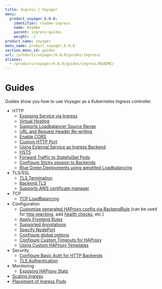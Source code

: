 ```yaml
---
title: Ingress | Voyager
menu:
  product_voyager_6.0.0:
    identifier: readme-ingress
    name: Readme
    parent: ingress-guides
    weight: -1
product_name: voyager
menu_name: product_voyager_6.0.0
section_menu_id: guides
url: /products/voyager/6.0.0/guides/ingress/
aliases:
  - /products/voyager/6.0.0/guides/ingress/README/
---
```


# Guides

Guides show you how to use Voyager as a Kubernetes Ingress controller.

- HTTP
  - [Exposing Service via Ingress](/products/voyager/6.0.0/guides/ingress/http/single-service)
  - [Virtual Hosting](/products/voyager/6.0.0/guides/ingress/http/virtual-hosting)
  - [Supports Loadbalancer Source Range](/products/voyager/6.0.0/guides/ingress/http/source-range)
  - [URL and Request Header Re-writing](/products/voyager/6.0.0/guides/ingress/http/rewrite-rules)
  - [Enable CORS](/products/voyager/6.0.0/guides/ingress/http/cors)
  - [Custom HTTP Port](/products/voyager/6.0.0/guides/ingress/http/custom-http-port)
  - [Using External Service as Ingress Backend](/products/voyager/6.0.0/guides/ingress/http/external-svc)
  - [HSTS](/products/voyager/6.0.0/guides/ingress/http/hsts)
  - [Forward Traffic to StatefulSet Pods](/products/voyager/6.0.0/guides/ingress/http/statefulset-pod)
  - [Configure Sticky session to Backends](/products/voyager/6.0.0/guides/ingress/http/sticky-session)
  - [Blue Green Deployments using weighted Loadbalancing](/products/voyager/6.0.0/guides/ingress/http/blue-green-deployment)
- TLS/SSL
  - [TLS Termination](/products/voyager/6.0.0/guides/ingress/tls/overview)
  - [Backend TLS](/products/voyager/6.0.0/guides/ingress/tls/backend-tls)
  - [Supports AWS certificate manager](/products/voyager/6.0.0/guides/ingress/tls/aws-cert-manager)
- TCP
  - [TCP LoadBalancing](/products/voyager/6.0.0/guides/ingress/tcp/overview)
- Configuration
  - [Customize generated HAProxy config via BackendRule](/products/voyager/6.0.0/guides/ingress/configuration/backend-rule) (can be used for [http rewriting](https://www.haproxy.com/doc/aloha/7.0/haproxy/http_rewriting.html), add [health checks](https://www.haproxy.com/doc/aloha/7.0/haproxy/healthchecks.html), etc.)
  - [Apply Frontend Rules](/products/voyager/6.0.0/guides/ingress/configuration/frontend-rule)
  - [Supported Annotations](/products/voyager/6.0.0/guides/ingress/configuration/annotations)
  - [Specify NodePort](/products/voyager/6.0.0/guides/ingress/configuration/node-port)
  - [Configure global options](/products/voyager/6.0.0/guides/ingress/configuration/default-options)
  - [Configure Custom Timeouts for HAProxy](/products/voyager/6.0.0/guides/ingress/configuration/default-timeouts)
  - [Using Custom HAProxy Templates](/products/voyager/6.0.0/guides/ingress/configuration/custom-templates)
- Security
  - [Configure Basic Auth for HTTP Backends](/products/voyager/6.0.0/guides/ingress/security/basic-auth)
  - [TLS Authentication](/products/voyager/6.0.0/guides/ingress/security/tls-auth)
- Monitoring
  - [Exposing HAProxy Stats](/products/voyager/6.0.0/guides/ingress/monitoring/stats)
- [Scaling Ingress](/products/voyager/6.0.0/guides/ingress/scaling)
- [Placement of Ingress Pods](/products/voyager/6.0.0/guides/ingress/pod-placement)

